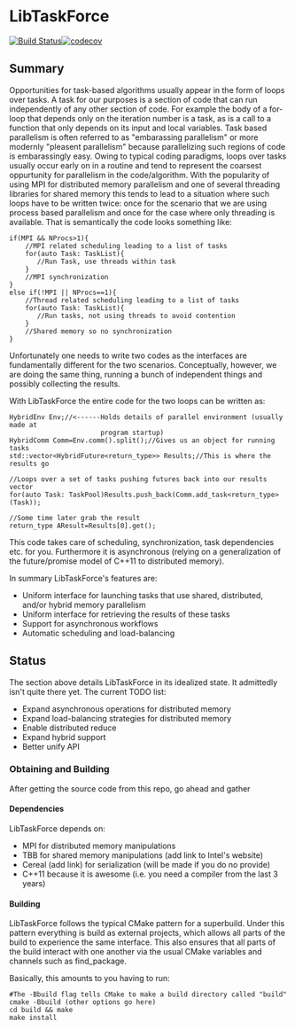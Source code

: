 # LibTaskForce

[![Build Status](https://travis-ci.org/ryanmrichard/LibTaskForce.svg?branch=master)](https://travis-ci.org/ryanmrichard/LibTaskForce)[![codecov](https://codecov.io/gh/ryanmrichard/LibTaskForce/branch/master/graph/badge.svg)](https://codecov.io/gh/ryanmrichard/LibTaskForce)

## Summary
Opportunities for task-based algorithms usually appear in the form of loops over
tasks.  A task for our purposes is a section of code that can run independently
of any other section of code.  For example the body of a for-loop that depends
only on the iteration number is a task, as is a call to a function that only
depends on its input and local variables.  Task based parallelism is often
referred to as "embarassing parallelism" or more modernly "pleasent parallelism"
because parallelizing such regions of code is embarassingly easy.  Owing
 to typical coding paradigms, loops over tasks usually occur early on in a 
routine and tend to represent the coarsest oppurtunity for parallelism in the 
code/algorithm.  With the popularity of using MPI for distributed memory
parallelism and one of several threading libraries for shared memory this
tends to lead to a situation where such loops have to be written
twice: once for the scenario that we are using process based parallelism and
once for the case where only threading is available.  That is semantically the
code looks something like:

~~~{.cpp}
if(MPI && NProcs>1){
    //MPI related scheduling leading to a list of tasks
    for(auto Task: TaskList){
       //Run Task, use threads within task
    }
    //MPI synchronization
}
else if(!MPI || NProcs==1){
    //Thread related scheduling leading to a list of tasks
    for(auto Task: TaskList){
       //Run tasks, not using threads to avoid contention
    }
    //Shared memory so no synchronization
}
~~~

Unfortunately one needs to write two codes as the interfaces are fundamentally
 different for the two scenarios.  Conceptually, however, we are doing the
same thing, running a bunch of independent things and possibly collecting the
results.

With LibTaskForce the entire code for the two loops can be written as:
~~~{.cpp}
HybridEnv Env;//<------Holds details of parallel environment (usually made at
                       program startup)
HybridComm Comm=Env.comm().split();//Gives us an object for running tasks
std::vector<HybridFuture<return_type>> Results;//This is where the results go

//Loops over a set of tasks pushing futures back into our results vector
for(auto Task: TaskPool)Results.push_back(Comm.add_task<return_type>(Task));

//Some time later grab the result
return_type AResult=Results[0].get();
~~~
This code takes care of scheduling, synchronization, task dependencies etc. for
you.  Furthermore it is asynchronous (relying on a generalization of the
future/promise model of C++11 to distributed memory).

In summary LibTaskForce's features are:
- Uniform interface for launching tasks that use shared, distributed, 
  and/or hybrid memory parallelism
- Uniform interface for retrieving the results of these tasks
- Support for asynchronous workflows
- Automatic scheduling and load-balancing

## Status
The section above details LibTaskForce in its idealized state.  It admittedly
isn't quite there yet.  The current TODO list:
- Expand asynchronous operations for distributed memory
- Expand load-balancing strategies for distributed memory
- Enable distributed reduce
- Expand hybrid support
- Better unify API

### Obtaining and Building
After getting the source code from this repo, go ahead and gather 
#### Dependencies
LibTaskForce depends on:
- MPI for distributed memory manipulations 
- TBB for shared memory manipulations (add link to Intel's website)
- Cereal (add link) for serialization (will be made if you do no provide)
- C++11 because it is awesome (i.e. you need a compiler from the last 3 years)
#### Building
LibTaskForce follows the typical CMake pattern for a superbuild.  Under this
pattern everything is build as external projects, which allows all parts of the
build to experience the same interface.  This also ensures that all parts
of the build interact with one another via the usual CMake variables and channels
such as find_package.

Basically, this amounts to you having to run:

~~~{.sh}
#The -Bbuild flag tells CMake to make a build directory called "build"
cmake -Bbuild (other options go here)
cd build && make
make install
~~~

